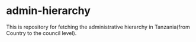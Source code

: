 # admin-hierarchy

This is repository for fetching the administrative hierarchy in Tanzania(from Country to the council level).
